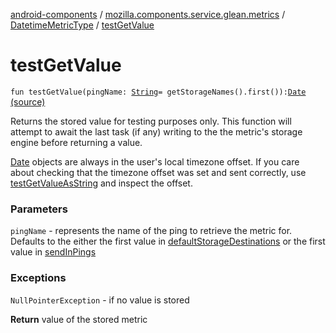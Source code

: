 [android-components](../../index.md) / [mozilla.components.service.glean.metrics](../index.md) / [DatetimeMetricType](index.md) / [testGetValue](./test-get-value.md)

# testGetValue

`fun testGetValue(pingName: `[`String`](https://kotlinlang.org/api/latest/jvm/stdlib/kotlin/-string/index.html)` = getStorageNames().first()): `[`Date`](https://developer.android.com/reference/java/util/Date.html) [(source)](https://github.com/mozilla-mobile/android-components/blob/master/components/service/glean/src/main/java/mozilla/components/service/glean/metrics/DatetimeMetricType.kt#L131)

Returns the stored value for testing purposes only. This function will attempt to await the
last task (if any) writing to the the metric's storage engine before returning a value.

[Date](https://developer.android.com/reference/java/util/Date.html) objects are always in the user's local timezone offset. If you
care about checking that the timezone offset was set and sent correctly, use
[testGetValueAsString](test-get-value-as-string.md) and inspect the offset.

### Parameters

`pingName` - represents the name of the ping to retrieve the metric for.  Defaults
    to the either the first value in [defaultStorageDestinations](default-storage-destinations.md) or the first
    value in [sendInPings](send-in-pings.md)

### Exceptions

`NullPointerException` - if no value is stored

**Return**
value of the stored metric

